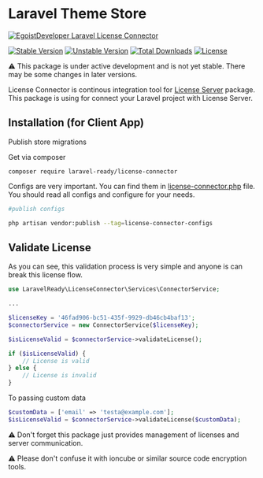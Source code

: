# Laravel Theme Store

[![EgoistDeveloper Laravel License Connector](https://preview.dragon-code.pro/EgoistDeveloper/License-Connector.svg?brand=laravel)](https://github.com/laravel-ready/license-connector)

[![Stable Version][badge_stable]][link_packagist]
[![Unstable Version][badge_unstable]][link_packagist]
[![Total Downloads][badge_downloads]][link_packagist]
[![License][badge_license]][link_license]

⚠️ This package is under active development and is not yet stable. There may be some changes in later versions.

License Connector is continous integration tool for [License Server](https://github.com/laravel-ready/license-server) package. This package is using for connect your Laravel project with License Server.

## Installation (for Client App)

Publish store migrations

Get via composer

`composer require laravel-ready/license-connector`

Configs are very important. You can find them in [license-connector.php](config/license-connector.php) file. You should read all configs and configure for your needs.

```bash
#publish configs

php artisan vendor:publish --tag=license-connector-configs
```

## Validate License

As you can see, this validation process is very simple and anyone is can break this license flow.

```php
use LaravelReady\LicenseConnector\Services\ConnectorService;

...

$licenseKey = '46fad906-bc51-435f-9929-db46cb4baf13';
$connectorService = new ConnectorService($licenseKey);

$isLicenseValid = $connectorService->validateLicense();

if ($isLicenseValid) {
    // License is valid
} else {
    // License is invalid
}
```

To passing custom data

```php
$customData = ['email' => 'testa@example.com'];
$isLicenseValid = $connectorService->validateLicense($customData);
```

⚠️ Don't forget this package just provides management of licenses and server communication.

⚠️ Please don't confuse it with ioncube or similar source code encryption tools.


[badge_downloads]:      https://img.shields.io/packagist/dt/laravel-ready/license-connector.svg?style=flat-square

[badge_license]:        https://img.shields.io/packagist/l/laravel-ready/license-connector.svg?style=flat-square

[badge_stable]:         https://img.shields.io/github/v/release/laravel-ready/license-connector?label=stable&style=flat-square

[badge_unstable]:       https://img.shields.io/badge/unstable-dev--main-orange?style=flat-square

[link_license]:         LICENSE

[link_packagist]:       https://packagist.org/packages/laravel-ready/license-connector

